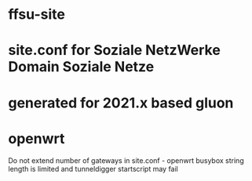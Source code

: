 # ffsu-site
# site.conf for Soziale NetzWerke Domain Soziale Netze
# generated for 2021.x based gluon
# openwrt

Do not extend number of gateways in site.conf  - openwrt busybox string length is limited and tunneldigger startscript may fail

